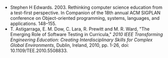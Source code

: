 * Stephen H Edwards. 2003. Rethinking computer science education from a test-first perspective. In Companion of the 18th annual ACM SIGPLAN conference on Object-oriented programming, systems, languages, and applications. 148–155.
* T. Astigarraga, E. M. Dow, C. Lara, R. Prewitt and M. R. Ward, "The Emerging Role of Software Testing in Curricula," _2010 IEEE Transforming Engineering Education: Creating Interdisciplinary Skills for Complex Global Environments_, Dublin, Ireland, 2010, pp. 1-26, doi: 10.1109/TEE.2010.5508833.
